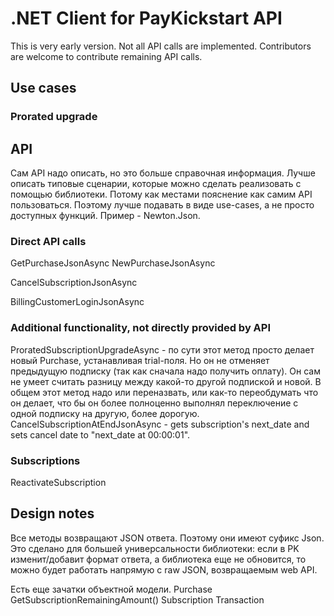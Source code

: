 # .NET Client for PayKickstart API

This is very early version. Not all API calls are implemented. Contributors are welcome to contribute remaining API calls.

## Use cases

### Prorated upgrade




## API
Сам API надо описать, но это больше справочная информация. Лучше описать типовые сценарии, которые можно сделать реализовать с помощью библиотеки. Потому как местами пояснение как самим API пользоваться. Поэтому
лучше подавать в виде use-cases, а не просто доступных функций. Пример - Newton.Json.


### Direct API calls
GetPurchaseJsonAsync
NewPurchaseJsonAsync

CancelSubscriptionJsonAsync


BillingCustomerLoginJsonAsync


### Additional functionality, not directly provided by API
ProratedSubscriptionUpgradeAsync - по сути этот метод просто делает новый Purchase, устанавливая trial-поля. Но он не отменяет предыдущую подписку (так как сначала надо получить оплату). Он сам не умеет считать разницу между какой-то другой подпиской и новой. В общем этот метод надо или переназвать, или как-то переобдумать что он делает, что бы он более полноценно выполнял переключение с одной подписку на другую, более дорогую.
CancelSubscriptionAtEndJsonAsync - gets subscription's next_date and sets cancel date to "next_date at 00:00:01".


### Subscriptions
ReactivateSubscription


## Design notes
Все методы возвращают JSON ответа. Поэтому они имеют суфикс Json. Это сделано для большей универсальности библиотеки: если в PK изменит/добавит формат ответа, а библиотека еще не обновится, то можно будет работать напрямую с raw JSON, возвращаемым web API.

Есть еще зачатки объектной модели.
Purchase
    GetSubscriptionRemainingAmount()
Subscription
Transaction



